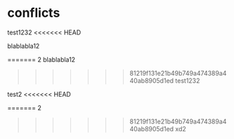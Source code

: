# conflicts
test1232
<<<<<<< HEAD

blablabla12

=======
2
blablabla12

>>>>>>> 81219f131e21b49b749a474389a440ab8905d1ed
test1232


test2
<<<<<<< HEAD


=======
2

>>>>>>> 81219f131e21b49b749a474389a440ab8905d1ed
xd2